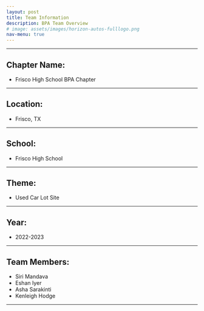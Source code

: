 ```yaml
---
layout: post	
title: Team Information
description: BPA Team Overview
# image: assets/images/horizon-autos-fulllogo.png
nav-menu: true
---
```


---
## Chapter Name:
* Frisco High School BPA Chapter

--- 

## Location:
* Frisco, TX

---

## School:
* Frisco High School

---

## Theme:
* Used Car Lot Site

---


## Year:
* 2022-2023

---

## Team Members:
* Siri Mandava
* Eshan Iyer
* Asha Sarakinti
* Kenleigh Hodge

---